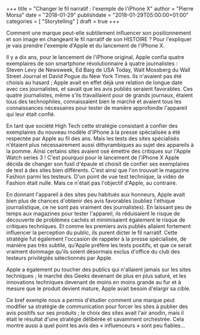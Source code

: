 +++
title       = "Changer le fil narratif : l'exemple de l'iPhone X"
author      = "Pierre Morsa"
date        = "2018-01-29"
publishdate = "2018-01-29T05:00:00+01:00" 
categories  = [ "Storytelling" ]
draft       = true
+++

Comment une marque peut-elle subtilement influencer son positionnement et son image en changeant le fil narratif de son HISTOIRE ? Pour l'expliquer je vais prendre l'exemple d'Apple et du lancement de l'iPhone X.

Il y a dix ans, pour le lancement de l'iPhone original, Apple confia quatre exemplaires de son smartphone révolutionnaire à quatre journalistes : Steven Levy de Newsweek, Ed Baig de USA Today, Walt Mossberg du Wall Street Journal et David Pogue du New York Times. Ils n'avaient pas été choisis au hasard ; Apple avait en effet déjà une relation de longue date avec ces journalistes, et savait que les avis publiés seraient favorables. Ces quatre journalistes, même s'ils travaillaient pour de grands journaux, étaient tous des technophiles, connaissaient bien le marché et avaient tous les connaissances nécessaires pour tester de manière approfondie l'appareil qui leur était confié.

En tant que société High Tech cette stratégie consistant à confier des exemplaires du nouveau modèle d'iPhone à la presse spécialisée a été respectée par Apple au fil des ans. Mais les tests des sites spécialisés n'étaient plus nécessairement aussi dithyrambiques au sujet des appareils à la pomme. Ainsi certains sites avaient osé émettre des critiques sur l'Apple Watch series 3 ! C'est pourquoi pour le lancement de l'iPhone X Apple décida de changer son fusil d'épaule et choisit de confier ses exemplaires de test à des sites bien différents. C'est ainsi que l'on trouvait le magazine Fashion parmi les testeurs. D'un point de vue test technique, la vidéo de Fashion était nulle. Mais ce n'était pas l'objectif d'Apple, au contraire.

En donnant l'appareil à des sites peu habitués aux honneurs, Apple avait bien plus de chances d'obtenir des avis favorables (oubliez l'éthique journalistique, ce ne sont pas vraiment des journalistes). En laissant peu de temps aux magazines pour tester l'appareil, ils réduisaient le risque de découverte de problèmes cachés et minimisaient également le risque de critiques techniques. Et comme les premiers avis publiés allaient fortement influencer la perception du public, ils purent dicter le fil narratif. Cette stratégie fut également  l'occasion de rappeler à la presse spécialisée, de manière pas très subtile, qu'Apple préfère les tests positifs, et que ce serait vraiment dommage qu'ils soient désormais exclus d'office du club des testeurs privilégiés sélectionnés par Apple.

Apple a également pu toucher des publics qui n'allaient jamais sur les sites techniques ; le marché des Geeks devenant de plus en plus saturé, et les innovations techniques devenant de moins en moins grande au fur et à mesure que le produit devient mature, Apple avait besoin d'élargir sa cible.

Ce bref exemple nous a permis d'étudier comment une marque peut modifier sa stratégie de communication pour forcer les sites à publier des avis positifs sur ses produits ; le choix des sites avait l'air anodin, mais il était le résultat d'une stratégie délibérée et savamment orchestrée. Cela montre aussi à quel point les avis des « influenceurs » sont peu fiables...
